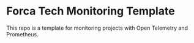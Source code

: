 # Forca Tech Monitoring Template

This repo is a template for monitoring projects with Open Telemetry and Prometheus.